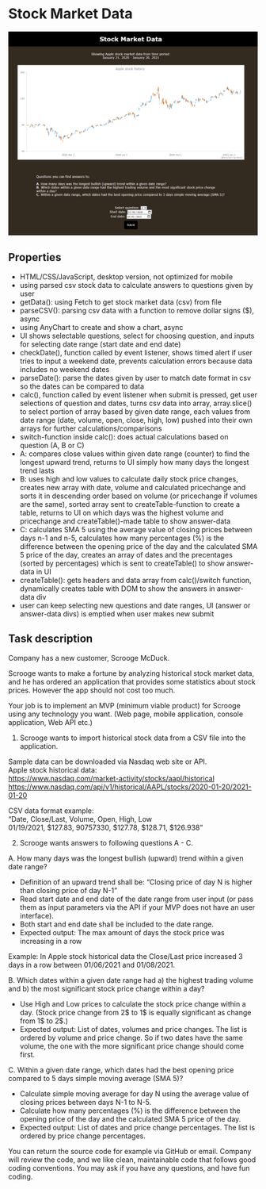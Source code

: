 # Stock Market Data

![stockproject](stockproject.png)

## Properties
- HTML/CSS/JavaScript, desktop version, not optimized for mobile  
- using parsed csv stock data to calculate answers to questions given by user
- getData(): using Fetch to get stock market data (csv) from file  
- parseCSV(): parsing csv data with a function to remove dollar signs ($), async  
- using AnyChart to create and show a chart, async  
- UI shows selectable questions, select for choosing question, and inputs for selecting date range (start date and end date) 
- checkDate(), function called by event listener, shows timed alert if user tries to input a weekend date, prevents calculation errors because data includes no weekend dates  
- parseDate(): parse the dates given by user to match date format in csv so the dates can be compared to data  
- calc(), function called by event listener when submit is pressed, get user selections of question and dates, turns csv data into array, array.slice() to select portion of array based by given date range, each values from date range (date, volume, open, close, high, low) pushed into their own arrays for further calculations/comparisons 
- switch-function inside calc(): does actual calculations based on question (A, B or C)
- A: compares close values within given date range (counter) to find the longest upward trend, returns to UI simply how many days the longest trend lasts
- B: uses high and low values to calculate daily stock price changes, creates new array with date, volume and calculated pricechange and sorts it in descending order based on volume (or pricechange if volumes are the same), sorted array sent to createTable-function to create a table, returns to UI on which days was the highest volume and pricechange and createTable()-made table to show answer-data  
- C: calculates SMA 5 using the average value of closing prices between days n-1 and n-5, calculates how many percentages (%) is the difference between the opening price of the day and the calculated SMA 5 price of the day, creates an array of dates and the precentages (sorted by percentages) which is sent to createTable() to show answer-data in UI
- createTable(): gets headers and data array from calc()/switch function, dynamically creates table with DOM to show the answers in answer-data div  
- user can keep selecting new questions and date ranges, UI (answer or answer-data divs) is emptied when user makes new submit 


## Task description
Company has a new customer, Scrooge McDuck.  
  
Scrooge wants to make a fortune by analyzing historical stock market data, and he has ordered an application that provides some statistics about stock prices. However the app should not cost too much.  
  
Your job is to implement an MVP (minimum viable product) for Scrooge using any technology you want. (Web page, mobile application, console application, Web API etc.)  

1. Scrooge wants to import historical stock data from a CSV file into the application.  
  
Sample data can be downloaded via Nasdaq web site or API.  
Apple stock historical data:  
https://www.nasdaq.com/market-activity/stocks/aapl/historical  
https://www.nasdaq.com/api/v1/historical/AAPL/stocks/2020-01-20/2021-01-20  

CSV data format example:  
“Date, Close/Last, Volume, Open, High, Low  
01/19/2021, $127.83, 90757330, $127.78, $128.71, $126.938”  
  
  
2. Scrooge wants answers to following questions A - C.  

A. How many days was the longest bullish (upward) trend within a given date range?  
  
- Definition of an upward trend shall be: “Closing price of day N is higher than closing price of day N-1”  
- Read start date and end date of the date range from user input (or pass them as input parameters via the API if your MVP does not have an user interface).  
- Both start and end date shall be included to the date range.  
- Expected output: The max amount of days the stock price was increasing in a row  
  
Example: In Apple stock historical data the Close/Last price increased 3 days in a row between 01/06/2021 and 01/08/2021.  
  
B. Which dates within a given date range had a) the highest trading volume and b) the most significant stock price change within a day?  
  
- Use High and Low prices to calculate the stock price change within a day. (Stock price change from 2$ to 1$ is equally significant as change from 1$ to 2$.)  
- Expected output: List of dates, volumes and price changes. The list is ordered by volume and price change. So if two dates have the same volume, the one with the more significant price change should come first.   
  
C. Within a given date range, which dates had the best opening price compared to 5 days simple moving average (SMA 5)?  
  
- Calculate simple moving average for day N using the average value of closing prices between days N-1 to N-5.  
- Calculate how many percentages (%) is the difference between the opening price of the day and the calculated SMA 5 price of the day.  
- Expected output: List of dates and price change percentages. The list is ordered by price change percentages.  
  
You can return the source code for example via GitHub or email. Company will review the code, and we like clean, maintainable code that follows good coding conventions. You may ask if you have any questions, and have fun coding.  
